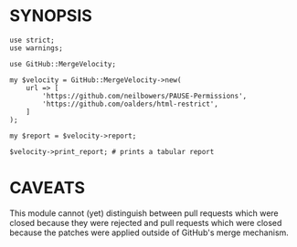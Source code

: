 # SYNOPSIS

    use strict;
    use warnings;

    use GitHub::MergeVelocity;

    my $velocity = GitHub::MergeVelocity->new(
        url => [
            'https://github.com/neilbowers/PAUSE-Permissions',
            'https://github.com/oalders/html-restrict',
        ]
    );

    my $report = $velocity->report;

    $velocity->print_report; # prints a tabular report

# CAVEATS

This module cannot (yet) distinguish between pull requests which were closed
because they were rejected and pull requests which were closed because the
patches were applied outside of GitHub's merge mechanism.

